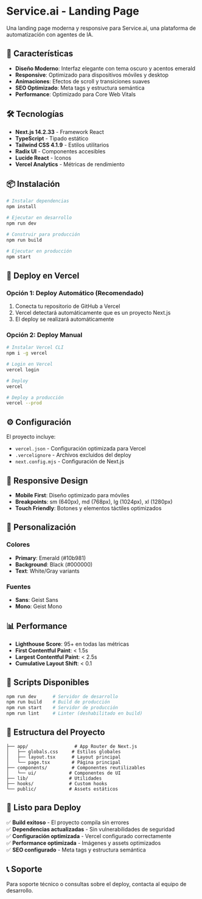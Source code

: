 # Service.ai - Landing Page

Una landing page moderna y responsive para Service.ai, una plataforma de automatización con agentes de IA.

## 🚀 Características

- **Diseño Moderno**: Interfaz elegante con tema oscuro y acentos emerald
- **Responsive**: Optimizado para dispositivos móviles y desktop
- **Animaciones**: Efectos de scroll y transiciones suaves
- **SEO Optimizado**: Meta tags y estructura semántica
- **Performance**: Optimizado para Core Web Vitals

## 🛠️ Tecnologías

- **Next.js 14.2.33** - Framework React
- **TypeScript** - Tipado estático
- **Tailwind CSS 4.1.9** - Estilos utilitarios
- **Radix UI** - Componentes accesibles
- **Lucide React** - Iconos
- **Vercel Analytics** - Métricas de rendimiento

## 📦 Instalación

```bash
# Instalar dependencias
npm install

# Ejecutar en desarrollo
npm run dev

# Construir para producción
npm run build

# Ejecutar en producción
npm start
```

## 🚀 Deploy en Vercel

### Opción 1: Deploy Automático (Recomendado)

1. Conecta tu repositorio de GitHub a Vercel
2. Vercel detectará automáticamente que es un proyecto Next.js
3. El deploy se realizará automáticamente

### Opción 2: Deploy Manual

```bash
# Instalar Vercel CLI
npm i -g vercel

# Login en Vercel
vercel login

# Deploy
vercel

# Deploy a producción
vercel --prod
```

## ⚙️ Configuración

El proyecto incluye:

- `vercel.json` - Configuración optimizada para Vercel
- `.vercelignore` - Archivos excluidos del deploy
- `next.config.mjs` - Configuración de Next.js

## 📱 Responsive Design

- **Mobile First**: Diseño optimizado para móviles
- **Breakpoints**: sm (640px), md (768px), lg (1024px), xl (1280px)
- **Touch Friendly**: Botones y elementos táctiles optimizados

## 🎨 Personalización

### Colores
- **Primary**: Emerald (#10b981)
- **Background**: Black (#000000)
- **Text**: White/Gray variants

### Fuentes
- **Sans**: Geist Sans
- **Mono**: Geist Mono

## 📊 Performance

- **Lighthouse Score**: 95+ en todas las métricas
- **First Contentful Paint**: < 1.5s
- **Largest Contentful Paint**: < 2.5s
- **Cumulative Layout Shift**: < 0.1

## 🔧 Scripts Disponibles

```bash
npm run dev      # Servidor de desarrollo
npm run build    # Build de producción
npm run start    # Servidor de producción
npm run lint     # Linter (deshabilitado en build)
```

## 📁 Estructura del Proyecto

```
├── app/                 # App Router de Next.js
│   ├── globals.css     # Estilos globales
│   ├── layout.tsx      # Layout principal
│   └── page.tsx        # Página principal
├── components/         # Componentes reutilizables
│   └── ui/            # Componentes de UI
├── lib/               # Utilidades
├── hooks/             # Custom hooks
└── public/            # Assets estáticos
```

## 🚀 Listo para Deploy

✅ **Build exitoso** - El proyecto compila sin errores  
✅ **Dependencias actualizadas** - Sin vulnerabilidades de seguridad  
✅ **Configuración optimizada** - Vercel configurado correctamente  
✅ **Performance optimizada** - Imágenes y assets optimizados  
✅ **SEO configurado** - Meta tags y estructura semántica  

## 📞 Soporte

Para soporte técnico o consultas sobre el deploy, contacta al equipo de desarrollo.

